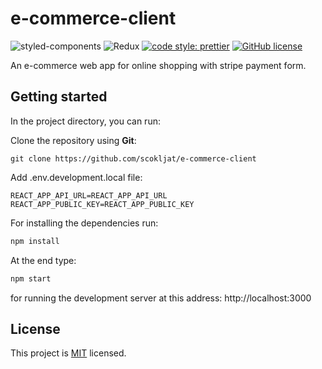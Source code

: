 # e-commerce-client

![styled-components](https://img.shields.io/badge/styled--components-DB7093?style=for-the-badge&logo=styled-components&logoColor=white)
![Redux](https://img.shields.io/badge/Redux-593D88?style=for-the-badge&logo=redux&logoColor=white)
[![code style: prettier](https://img.shields.io/badge/code_style-prettier-ff69b4.svg?style=flat-square)](https://github.com/prettier/prettier)
[![GitHub license](https://img.shields.io/badge/license-MIT-blue.svg)](https://github.com/scokljat/e-commerce-client/blob/main/LICENSE)

An e-commerce web app for online shopping with stripe payment form.

## Getting started

In the project directory, you can run:

Clone the repository using **Git**:

```
git clone https://github.com/scokljat/e-commerce-client
```

Add .env.development.local file:

```
REACT_APP_API_URL=REACT_APP_API_URL
REACT_APP_PUBLIC_KEY=REACT_APP_PUBLIC_KEY

```

For installing the dependencies run:

```bash
npm install
```

At the end type:

```bash
npm start
```

for running the development server at this address: http://localhost:3000

## License

This project is [MIT](https://github.com/scokljat/e-commerce-client/blob/main/LICENSE) licensed.
